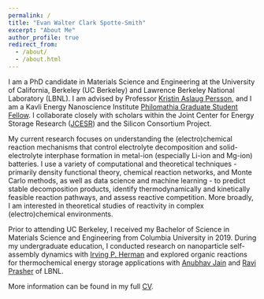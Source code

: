 ```yaml
---
permalink: /
title: "Evan Walter Clark Spotte-Smith"
excerpt: "About Me"
author_profile: true
redirect_from: 
  - /about/
  - /about.html
---
```


I am a PhD candidate in Materials Science and Engineering at the University of California, Berkeley (UC Berkeley)
and Lawrence Berkeley National Laboratory (LBNL). I am advised by Professor [Kristin Aslaug Persson](https://perssongroup.lbl.gov),
and I am a Kavli Energy Nanoscience Institute [Philomathia Graduate Student Fellow](https://kavli.berkeley.edu/evan-walter-clark-spotte-smith).
I collaborate closely with scholars within the Joint Center for Energy Storage Research ([JCESR](https://www.jcesr.org/)) and
the Silicon Consortium Project.

My current research focuses on understanding the (electro)chemical reaction mechanisms that control
electrolyte decomposition and solid-electrolyte interphase formation in metal-ion (especially Li-ion and Mg-ion) batteries.
I use a variety of computational and theoretical techniques - primarily density functional theory, chemical reaction networks,
and Monte Carlo methods, as well as data science and machine learning - to predict stable decomposition products, identify
thermodynamically and kinetically feasible reaction pathways, and assess reactive competition. More broadly, I am interested
in theoretical studies of reactivity in complex (electro)chemical environments. 

Prior to attending UC Berkeley, I received my Bachelor of Science in Materials Science and Engineering from Columbia University
in 2019. During my undergraduate education, I conducted research on nanoparticle self-assembly dynamics with
[Irving P. Herman](http://www.columbia.edu/~iph1/index.html) and explored organic reactions for thermochemical energy
storage applications with [Anubhav Jain](https://hackingmaterials.lbl.gov/) and [Ravi Prasher](https://thermalenergy.lbl.gov/)
of LBNL.

More information can be found in my full [CV](files/evan_spotte-smith_cv.pdf).